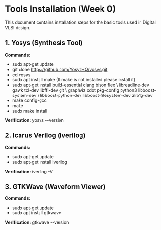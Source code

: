# Tools Installation (Week 0)

  This document contains installation steps for the basic tools used in Digital VLSI design.

## 1. Yosys (Synthesis Tool)
**Commands:**
- sudo apt-get update
- git clone https://github.com/YosysHQ/yosys.git
- cd yosys
- sudo apt install make (If make is not installed please install it)
- sudo apt-get install build-essential clang bison flex \ libreadline-dev gawk tcl-dev libffi-dev git \ graphviz xdot pkg-config python3 libboost-system-dev \ libboost-python-dev libboost-filesystem-dev zlib1g-dev
- make config-gcc
- make
- sudo make install

**Verification:**
yosys --version

## 2. Icarus Verilog (iverilog)
**Commands:**
- sudo apt-get update
- sudo apt-get install iverilog

**Verification:**
iverilog -V

## 3. GTKWave (Waveform Viewer)
**Commands:**
- sudo apt-get update
- sudo apt install gtkwave

**Verification:**
gtkwave --version
